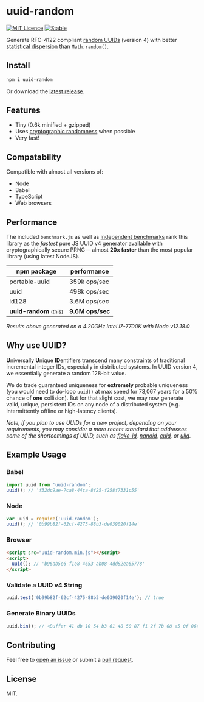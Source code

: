 # uuid-random

[![MIT Licence](https://img.shields.io/badge/License-MIT-informational)](LICENSE.txt)
[![Stable](https://img.shields.io/badge/Stable-1.3.0-brightgreen)](https://github.com/jchook/uuid-random/releases)

Generate RFC-4122 compliant [random UUIDs](https://en.wikipedia.org/wiki/Universally_unique_identifier#Version_4_.28random.29) (version 4) with better [statistical dispersion](https://en.wikipedia.org/wiki/Statistical_dispersion) than `Math.random()`.



## Install

```sh
npm i uuid-random
```

Or download the [latest release](https://github.com/jchook/uuid-random/releases).

## Features

  * Tiny (0.6k minified + gzipped)
  * Uses [cryptographic randomness](http://caniuse.com/#feat=getrandomvalues) when possible
  * Very fast!


## Compatability

Compatible with almost all versions of:

- Node
- Babel
- TypeScript
- Web browsers

## Performance

The included `benchmark.js` as well as [independent benchmarks](https://github.com/aarondcohen/benchmark-guid) rank this library as the _fastest_ pure JS UUID v4 generator available with cryptographically secure PRNG— almost **20x faster** than the most popular library (using latest NodeJS).

| npm package     | performance     |
|-----------------|-----------------|
| portable-uuid   | 359k ops/sec    |
| uuid            | 498k ops/sec    |
| id128           | 3.6M ops/sec    |
| **uuid-random** <small>(this)</small> | **9.6M ops/sec**  |

*Results above generated on a 4.20GHz Intel i7-7700K with Node v12.18.0*

## Why use UUID?

**U**niversally **U**nique **ID**entifiers transcend many constraints of traditional incremental integer IDs, especially in distributed systems. In UUID version 4, we essentially generate a random 128-bit value.

We do trade guaranteed uniqueness for __extremely__ probable uniqueness (you would need to do-loop `uuid()` at max speed for 73,067 years for a 50% chance of **one** collision). But for that slight cost, we may now generate valid, unique, persistent IDs on any node of a distributed system (e.g. intermittently offline or high-latency clients).

_Note, if you plan to use UUIDs for a new project, depending on your requirements, you may consider a more recent standard that addresses some of the shortcomings of UUID, such as [flake-id](https://github.com/T-PWK/flake-idgen), [nanoid](https://github.com/ai/nanoid), [cuid](https://github.com/ericelliott/cuid), or [ulid](https://github.com/ulid/spec)._


## Example Usage

### Babel

```javascript
import uuid from 'uuid-random';
uuid(); // 'f32dc9ae-7ca8-44ca-8f25-f258f7331c55'
```

### Node

```javascript
var uuid = require('uuid-random');
uuid(); // '0b99b82f-62cf-4275-88b3-de039020f14e'
```

### Browser

```html
<script src="uuid-random.min.js"></script>
<script>
  uuid(); // 'b96ab5e6-f1e8-4653-ab08-4dd82ea65778'
</script>
```

### Validate a UUID v4 String

```javascript
uuid.test('0b99b82f-62cf-4275-88b3-de039020f14e'); // true
```

### Generate Binary UUIDs

```javascript
uuid.bin(); // <Buffer 41 db 10 54 b3 61 48 50 87 f1 2f 7b 08 a5 0f 06>
```


## Contributing

Feel free to [open an issue](https://github.com/jchook/uuid-random/issues) or submit a [pull request](https://github.com/jchook/uuid-random/pulls).

## License

MIT.
